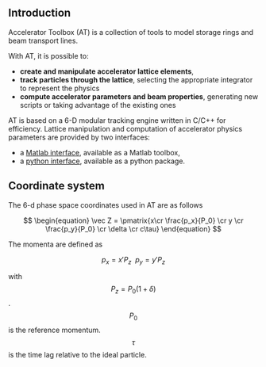 ## Introduction

Accelerator Toolbox (AT) is a collection of tools to model storage rings and beam transport lines.

With AT, it is possible to:

- **create and manipulate accelerator lattice elements**,
- **track particles through the lattice**, selecting the appropriate integrator to represent the physics
- **compute accelerator parameters and beam properties**, generating new scripts or taking advantage of the existing ones

AT is based on a 6-D modular tracking engine written in C/C++ for efficiency.
Lattice manipulation and computation of accelerator physics parameters are provided
by two interfaces:
- a [Matlab interface][1], available as a Matlab toolbox,
- a [python interface][2], available as a python package.

## Coordinate system
The 6-d phase space coordinates used in AT are as follows

$$
\begin{equation}
\vec Z = \pmatrix{x\cr \frac{p_x}{P_0} \cr y \cr \frac{p_y}{P_0} \cr \delta \cr c\tau}
\end{equation}
$$

The momenta are defined as

$$
\begin{equation}
p_x = x' P_z  \ \ p_y =  y' P_z
\end{equation}
$$

with $$P_z = P_0 (1+\delta)$$.  $$P_0$$ is the reference momentum.  $$\tau$$ is the time lag relative to
the ideal particle.

[1]: matlab.html/ "Matlab interface"
[2]: python.html/ "python interfqce"
